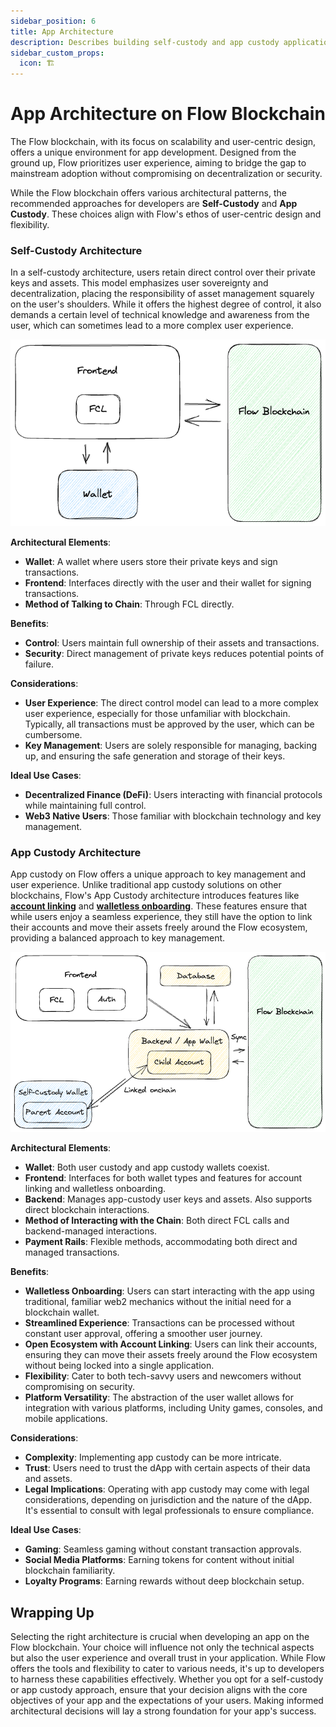 ```yaml
---
sidebar_position: 6
title: App Architecture
description: Describes building self-custody and app custody applications on Flow Blockchain.
sidebar_custom_props:
  icon: 🏗️
---
```


# App Architecture on Flow Blockchain

The Flow blockchain, with its focus on scalability and user-centric design, offers a unique environment for app development. Designed from the ground up, Flow prioritizes user experience, aiming to bridge the gap to mainstream adoption without compromising on decentralization or security.

While the Flow blockchain offers various architectural patterns, the recommended approaches for developers are **Self-Custody** and **App Custody**. These choices align with Flow's ethos of user-centric design and flexibility.

### Self-Custody Architecture

In a self-custody architecture, users retain direct control over their private keys and assets. This model emphasizes user sovereignty and decentralization, placing the responsibility of asset management squarely on the user's shoulders. While it offers the highest degree of control, it also demands a certain level of technical knowledge and awareness from the user, which can sometimes lead to a more complex user experience.

![self-custody.png](self-custody.png)

**Architectural Elements**:

- **Wallet**: A wallet where users store their private keys and sign transactions.
- **Frontend**: Interfaces directly with the user and their wallet for signing transactions.
- **Method of Talking to Chain**: Through FCL directly.

**Benefits**:

- **Control**: Users maintain full ownership of their assets and transactions.
- **Security**: Direct management of private keys reduces potential points of failure.

**Considerations**:

- **User Experience**: The direct control model can lead to a more complex user experience, especially for those unfamiliar with blockchain. Typically, all transactions must be approved by the user, which can be cumbersome.
- **Key Management**: Users are solely responsible for managing, backing up, and ensuring the safe generation and storage of their keys.

**Ideal Use Cases**:

- **Decentralized Finance (DeFi)**: Users interacting with financial protocols while maintaining full control.
- **Web3 Native Users**: Those familiar with blockchain technology and key management.

### App Custody Architecture

App custody on Flow offers a unique approach to key management and user experience. Unlike traditional app custody solutions on other blockchains, Flow's App Custody architecture introduces features like **[account linking](../guides/account-linking/index.md)** and **[walletless onboarding](../guides/account-linking/child-accounts.md)**. These features ensure that while users enjoy a seamless experience, they still have the option to link their accounts and move their assets freely around the Flow ecosystem, providing a balanced approach to key management.

![app-custody.png](app-custody.png)

**Architectural Elements**:

- **Wallet**: Both user custody and app custody wallets coexist.
- **Frontend**: Interfaces for both wallet types and features for account linking and walletless onboarding.
- **Backend**: Manages app-custody user keys and assets.  Also supports direct blockchain interactions.
- **Method of Interacting with the Chain**: Both direct FCL calls and backend-managed interactions.
- **Payment Rails**: Flexible methods, accommodating both direct and managed transactions.

**Benefits**:

- **Walletless Onboarding**: Users can start interacting with the app using traditional, familiar web2 mechanics without the initial need for a blockchain wallet.
- **Streamlined Experience**: Transactions can be processed without constant user approval, offering a smoother user journey.
- **Open Ecosystem with Account Linking**: Users can link their accounts, ensuring they can move their assets freely around the Flow ecosystem without being locked into a single application.
- **Flexibility**: Cater to both tech-savvy users and newcomers without compromising on security.
- **Platform Versatility**: The abstraction of the user wallet allows for integration with various platforms, including Unity games, consoles, and mobile applications.

**Considerations**:

- **Complexity**: Implementing app custody can be more intricate.
- **Trust**: Users need to trust the dApp with certain aspects of their data and assets.
- **Legal Implications**: Operating with app custody may come with legal considerations, depending on jurisdiction and the nature of the dApp. It's essential to consult with legal professionals to ensure compliance.

**Ideal Use Cases**:

- **Gaming**: Seamless gaming without constant transaction approvals.
- **Social Media Platforms**: Earning tokens for content without initial blockchain familiarity.
- **Loyalty Programs**: Earning rewards without deep blockchain setup.

## Wrapping Up

Selecting the right architecture is crucial when developing an app on the Flow blockchain. Your choice will influence not only the technical aspects but also the user experience and overall trust in your application. While Flow offers the tools and flexibility to cater to various needs, it's up to developers to harness these capabilities effectively. Whether you opt for a self-custody or app custody approach, ensure that your decision aligns with the core objectives of your app and the expectations of your users. Making informed architectural decisions will lay a strong foundation for your app's success.
